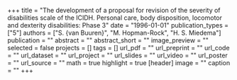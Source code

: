 +++
title = "The development of a proposal for revision of the severity of disabilities scale of the ICIDH. Personal care, body disposition, locomotor and dexterity disabilities: Phase 3"
date = "1996-01-01"
publication_types = ["5"]
authors = ["S. {van Buuren}", "M. Hopman-Rock", "H. S. Miedema"]
publication = ""
abstract = ""
abstract_short = ""
image_preview = ""
selected = false
projects = []
tags = []
url_pdf = ""
url_preprint = ""
url_code = ""
url_dataset = ""
url_project = ""
url_slides = ""
url_video = ""
url_poster = ""
url_source = ""
math = true
highlight = true
[header]
image = ""
caption = ""
+++
